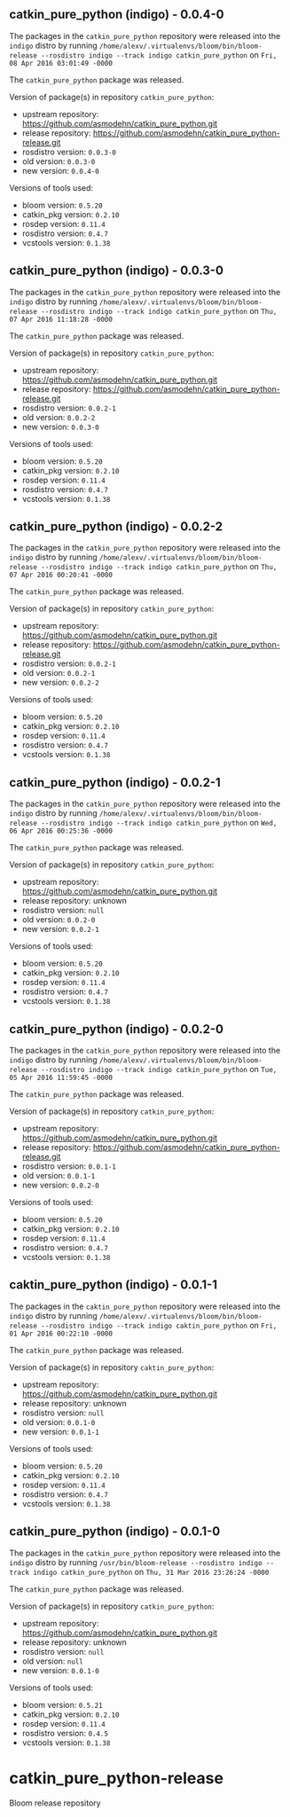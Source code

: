 ## catkin_pure_python (indigo) - 0.0.4-0

The packages in the `catkin_pure_python` repository were released into the `indigo` distro by running `/home/alexv/.virtualenvs/bloom/bin/bloom-release --rosdistro indigo --track indigo catkin_pure_python` on `Fri, 08 Apr 2016 03:01:49 -0000`

The `catkin_pure_python` package was released.

Version of package(s) in repository `catkin_pure_python`:

- upstream repository: https://github.com/asmodehn/catkin_pure_python.git
- release repository: https://github.com/asmodehn/catkin_pure_python-release.git
- rosdistro version: `0.0.3-0`
- old version: `0.0.3-0`
- new version: `0.0.4-0`

Versions of tools used:

- bloom version: `0.5.20`
- catkin_pkg version: `0.2.10`
- rosdep version: `0.11.4`
- rosdistro version: `0.4.7`
- vcstools version: `0.1.38`


## catkin_pure_python (indigo) - 0.0.3-0

The packages in the `catkin_pure_python` repository were released into the `indigo` distro by running `/home/alexv/.virtualenvs/bloom/bin/bloom-release --rosdistro indigo --track indigo catkin_pure_python` on `Thu, 07 Apr 2016 11:18:28 -0000`

The `catkin_pure_python` package was released.

Version of package(s) in repository `catkin_pure_python`:

- upstream repository: https://github.com/asmodehn/catkin_pure_python.git
- release repository: https://github.com/asmodehn/catkin_pure_python-release.git
- rosdistro version: `0.0.2-1`
- old version: `0.0.2-2`
- new version: `0.0.3-0`

Versions of tools used:

- bloom version: `0.5.20`
- catkin_pkg version: `0.2.10`
- rosdep version: `0.11.4`
- rosdistro version: `0.4.7`
- vcstools version: `0.1.38`


## catkin_pure_python (indigo) - 0.0.2-2

The packages in the `catkin_pure_python` repository were released into the `indigo` distro by running `/home/alexv/.virtualenvs/bloom/bin/bloom-release --rosdistro indigo --track indigo catkin_pure_python` on `Thu, 07 Apr 2016 00:20:41 -0000`

The `catkin_pure_python` package was released.

Version of package(s) in repository `catkin_pure_python`:

- upstream repository: https://github.com/asmodehn/catkin_pure_python.git
- release repository: https://github.com/asmodehn/catkin_pure_python-release.git
- rosdistro version: `0.0.2-1`
- old version: `0.0.2-1`
- new version: `0.0.2-2`

Versions of tools used:

- bloom version: `0.5.20`
- catkin_pkg version: `0.2.10`
- rosdep version: `0.11.4`
- rosdistro version: `0.4.7`
- vcstools version: `0.1.38`


## catkin_pure_python (indigo) - 0.0.2-1

The packages in the `catkin_pure_python` repository were released into the `indigo` distro by running `/home/alexv/.virtualenvs/bloom/bin/bloom-release --rosdistro indigo --track indigo catkin_pure_python` on `Wed, 06 Apr 2016 00:25:36 -0000`

The `catkin_pure_python` package was released.

Version of package(s) in repository `catkin_pure_python`:

- upstream repository: https://github.com/asmodehn/catkin_pure_python.git
- release repository: unknown
- rosdistro version: `null`
- old version: `0.0.2-0`
- new version: `0.0.2-1`

Versions of tools used:

- bloom version: `0.5.20`
- catkin_pkg version: `0.2.10`
- rosdep version: `0.11.4`
- rosdistro version: `0.4.7`
- vcstools version: `0.1.38`


## catkin_pure_python (indigo) - 0.0.2-0

The packages in the `catkin_pure_python` repository were released into the `indigo` distro by running `/home/alexv/.virtualenvs/bloom/bin/bloom-release --rosdistro indigo --track indigo catkin_pure_python` on `Tue, 05 Apr 2016 11:59:45 -0000`

The `catkin_pure_python` package was released.

Version of package(s) in repository `catkin_pure_python`:

- upstream repository: https://github.com/asmodehn/catkin_pure_python.git
- release repository: https://github.com/asmodehn/catkin_pure_python-release.git
- rosdistro version: `0.0.1-1`
- old version: `0.0.1-1`
- new version: `0.0.2-0`

Versions of tools used:

- bloom version: `0.5.20`
- catkin_pkg version: `0.2.10`
- rosdep version: `0.11.4`
- rosdistro version: `0.4.7`
- vcstools version: `0.1.38`


## caktin_pure_python (indigo) - 0.0.1-1

The packages in the `caktin_pure_python` repository were released into the `indigo` distro by running `/home/alexv/.virtualenvs/bloom/bin/bloom-release --rosdistro indigo --track indigo caktin_pure_python` on `Fri, 01 Apr 2016 00:22:10 -0000`

The `catkin_pure_python` package was released.

Version of package(s) in repository `caktin_pure_python`:

- upstream repository: https://github.com/asmodehn/catkin_pure_python.git
- release repository: unknown
- rosdistro version: `null`
- old version: `0.0.1-0`
- new version: `0.0.1-1`

Versions of tools used:

- bloom version: `0.5.20`
- catkin_pkg version: `0.2.10`
- rosdep version: `0.11.4`
- rosdistro version: `0.4.7`
- vcstools version: `0.1.38`


## catkin_pure_python (indigo) - 0.0.1-0

The packages in the `catkin_pure_python` repository were released into the `indigo` distro by running `/usr/bin/bloom-release --rosdistro indigo --track indigo catkin_pure_python` on `Thu, 31 Mar 2016 23:26:24 -0000`

The `catkin_pure_python` package was released.

Version of package(s) in repository `catkin_pure_python`:

- upstream repository: https://github.com/asmodehn/catkin_pure_python.git
- release repository: unknown
- rosdistro version: `null`
- old version: `null`
- new version: `0.0.1-0`

Versions of tools used:

- bloom version: `0.5.21`
- catkin_pkg version: `0.2.10`
- rosdep version: `0.11.4`
- rosdistro version: `0.4.5`
- vcstools version: `0.1.38`


# catkin_pure_python-release
Bloom release repository

